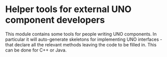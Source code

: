 # Helper tools for external UNO component developers

This module contains some tools for people writing UNO components. In
particular it will auto-generate skeletons for implementing UNO
interfaces - that declare all the relevant methods leaving the code to
be filled in. This can be done for C++ or Java.


